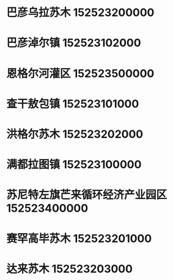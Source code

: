 # 巴彦乌拉苏木 152523200000
# 巴彦淖尔镇 152523102000
# 恩格尔河灌区 152523500000
# 查干敖包镇 152523101000
# 洪格尔苏木 152523202000
# 满都拉图镇 152523100000
# 苏尼特左旗芒来循环经济产业园区 152523400000
# 赛罕高毕苏木 152523201000
# 达来苏木 152523203000
